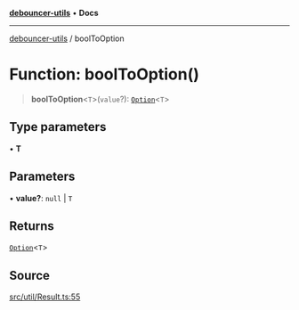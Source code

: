 [**debouncer-utils**](../README.md) • **Docs**

***

[debouncer-utils](../README.md) / boolToOption

# Function: boolToOption()

> **boolToOption**\<`T`\>(`value`?): [`Option`](../type-aliases/Option.md)\<`T`\>

## Type parameters

• **T**

## Parameters

• **value?**: `null` \| `T`

## Returns

[`Option`](../type-aliases/Option.md)\<`T`\>

## Source

[src/util/Result.ts:55](https://github.com/CaioOliveira793/debouncer-utils/blob/v0.2.0/src/util/Result.ts#L55)
